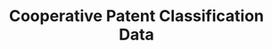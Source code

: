 ---
bigquery: https://console.cloud.google.com/bigquery?p=patents-public-data&d=cpc&page=dataset
citation: '“Cooperative Patent Classification” by the EPO and USPTO, for public use. '
contributors: EPO, USPTO
cost: None
description: Cooperative Patent Classification Data contains the scheme and definitions
  of the Cooperative Patent Classification system for classifying patent documents.
  The CPC is the result of a partnership between the EPO and the USPTO in their joint
  effort to develop a common, internationally compatible classification system for
  technical documents, in particular patent publications, which will be used by both
  offices in the patent granting process
documentation: https://www.cooperativepatentclassification.org/cpcSchemeAndDefinitions
last_edit: 04/09/2022, 21:54:03
location: https://www.cooperativepatentclassification.org/index
maintained_by: USPTO, EPO
schema_fields:
- status
- child_groups
- definition
- limiting_references
- title_part
- residual_references
- symbol
- synonyms
- titleFull
- title_full
- glossary
- breakdownCode
- applicationReferences
- dateRevised
- ipcConcordant
- children
- notAllocatable
- not_allocatable
- application_references
- sizeCache
- limitingReferences
- additional_only
- parents
- informativeReferences
- date_revised
- childGroups
- residualReferences
- level
- ipc_concordant
- titlePart
- informative_references
- breakdown_code
shortname: cooperative_patent_classification
tags:
- patents
- science
title: Cooperative Patent Classification Data
uuid: 984374a7-16e9-4b35-9445-458daceb01bf
---